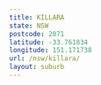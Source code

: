 ```yaml
---
title: KILLARA
state: NSW
postcode: 2071
latitude: -33.761834
longitude: 151.171738
url: /nsw/killara/
layout: suburb
---
```

